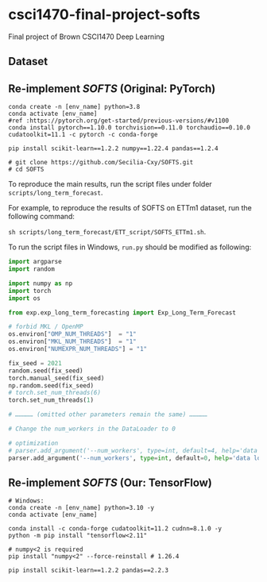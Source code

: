 # csci1470-final-project-softs
Final project of Brown CSCI1470 Deep Learning

## Dataset


## Re-implement *SOFTS* (Original: PyTorch)
```
conda create -n [env_name] python=3.8
conda activate [env_name]
#ref :https://pytorch.org/get-started/previous-versions/#v1100
conda install pytorch==1.10.0 torchvision==0.11.0 torchaudio==0.10.0 cudatoolkit=11.1 -c pytorch -c conda-forge

pip install scikit-learn==1.2.2 numpy==1.22.4 pandas==1.2.4

# git clone https://github.com/Secilia-Cxy/SOFTS.git
# cd SOFTS
```

To reproduce the main results, run the script files under folder ```scripts/long_term_forecast```. 

For example, to reproduce the results of SOFTS on ETTm1 dataset, run the following command:

```sh scripts/long_term_forecast/ETT_script/SOFTS_ETTm1.sh```.

To run the script files in Windows, ```run.py``` should be modified as following:
``` python
import argparse
import random

import numpy as np
import torch
import os

from exp.exp_long_term_forecasting import Exp_Long_Term_Forecast

# forbid MKL / OpenMP
os.environ["OMP_NUM_THREADS"]  = "1"
os.environ["MKL_NUM_THREADS"]  = "1"
os.environ["NUMEXPR_NUM_THREADS"] = "1"

fix_seed = 2021
random.seed(fix_seed)
torch.manual_seed(fix_seed)
np.random.seed(fix_seed)
# torch.set_num_threads(6)
torch.set_num_threads(1)

# …………… (omitted other parameters remain the same) ……………

# Change the num_workers in the DataLoader to 0

# optimization
# parser.add_argument('--num_workers', type=int, default=4, help='data loader num workers')
parser.add_argument('--num_workers', type=int, default=0, help='data loader num workers')
```


## Re-implement *SOFTS* (Our: TensorFlow)
```
# Windows:
conda create -n [env_name] python=3.10 -y
conda activate [env_name]

conda install -c conda-forge cudatoolkit=11.2 cudnn=8.1.0 -y
python -m pip install "tensorflow<2.11"

# numpy<2 is required
pip install "numpy<2" --force-reinstall # 1.26.4

pip install scikit-learn==1.2.2 pandas==2.2.3
```